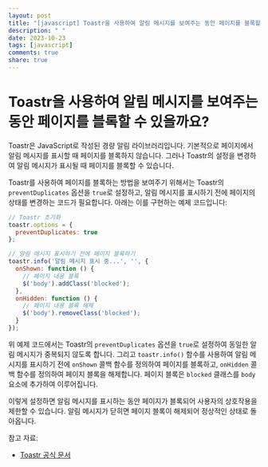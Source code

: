 ```yaml
---
layout: post
title: "[javascript] Toastr을 사용하여 알림 메시지를 보여주는 동안 페이지를 블록할 수 있을까요?"
description: " "
date: 2023-10-23
tags: [javascript]
comments: true
share: true
---
```

# Toastr을 사용하여 알림 메시지를 보여주는 동안 페이지를 블록할 수 있을까요?

Toastr은 JavaScript로 작성된 경량 알림 라이브러리입니다. 기본적으로 페이지에서 알림 메시지를 표시할 때 페이지를 블록하지 않습니다. 그러나 Toastr의 설정을 변경하여 알림 메시지가 표시될 때 페이지를 블록할 수 있습니다.

Toastr를 사용하여 페이지를 블록하는 방법을 보여주기 위해서는 Toastr의 `preventDuplicates` 옵션을 `true`로 설정하고, 알림 메시지를 표시하기 전에 페이지의 상태를 변경하는 코드가 필요합니다. 아래는 이를 구현하는 예제 코드입니다:

```javascript
// Toastr 초기화
toastr.options = {
  preventDuplicates: true
};

// 알림 메시지 표시하기 전에 페이지 블록하기
toastr.info('알림 메시지 표시 중...', '', {
  onShown: function () {
    // 페이지 내용 블록
    $('body').addClass('blocked');
  },
  onHidden: function () {
    // 페이지 내용 블록 해제
    $('body').removeClass('blocked');
  }
});
```

위 예제 코드에서는 Toastr의 `preventDuplicates` 옵션을 `true`로 설정하여 동일한 알림 메시지가 중복되지 않도록 합니다. 그리고 `toastr.info()` 함수를 사용하여 알림 메시지를 표시하기 전에 `onShown` 콜백 함수를 정의하여 페이지를 블록하고, `onHidden` 콜백 함수를 정의하여 페이지 블록을 해제합니다. 페이지 블록은 `blocked` 클래스를 `body` 요소에 추가하여 이루어집니다.

이렇게 설정하면 알림 메시지를 표시하는 동안 페이지가 블록되어 사용자의 상호작용을 제한할 수 있습니다. 알림 메시지가 닫히면 페이지 블록이 해제되어 정상적인 상태로 돌아옵니다.

참고 자료:
- [Toastr 공식 문서](https://github.com/CodeSeven/toastr)